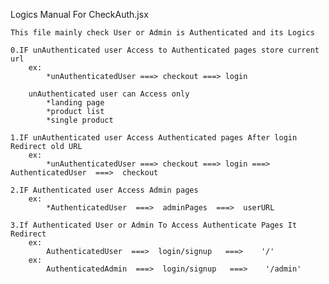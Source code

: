 Logics Manual For CheckAuth.jsx

    This file mainly check User or Admin is Authenticated and its Logics

    0.IF unAuthenticated user Access to Authenticated pages store current url
        ex:
            *unAuthenticatedUser ===> checkout ===> login

        unAuthenticated user can Access only
            *landing page
            *product list
            *single product

    1.IF unAuthenticated user Access Authenticated pages After login Redirect old URL
        ex:
            *unAuthenticatedUser ===> checkout ===> login ===>  AuthenticatedUser  ===>  checkout

    2.IF Authenticated user Access Admin pages
        ex:
            *AuthenticatedUser  ===>  adminPages  ===>  userURL

    3.If Authenticated User or Admin To Access Authenticate Pages It Redirect 
        ex:
            AuthenticatedUser  ===>  login/signup   ===>    '/'
        ex:
            AuthenticatedAdmin  ===>  login/signup   ===>    '/admin'

